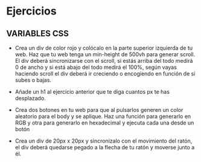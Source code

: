 # Ejercicios

## VARIABLES CSS

- Crea un div de color rojo y colócalo en la parte superior izquierda de tu web. Haz que tu web tenga un min-height de 500vh para generar scroll. El div deberá sincronizarse con el scroll, si estás arriba del todo medirá 0 de ancho y si está abajo del todo medirá el 100%, según vayas haciendo scroll el div deberá ir creciendo o encogiendo en función de si subes o bajas.

- Añade un h1 al ejercicio anterior que te diga cuantos px te has desplazado.

- Crea dos botones en tu web para que al pulsarlos generen un color aleatorio para el body y se aplique. Haz una función para generarlo en RGB y otra para generarlo en hexadecimal y ejecuta cada una desde un botón

- Crea un div de 20px x 20px y sincronizalo con el movimiento del ratón, el div deberá quedarse pegado a la flecha de tu ratón y moverse junto a él.

<!-- Datos necesarios:
Scroll total de la ventana: document.body.scrollHeight
Alto de la ventana: window.innerHeight
Cantidad de scroll: window.scrollY -->
